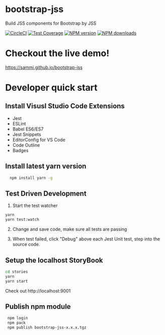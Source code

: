 bootstrap-jss
=============
Build JSS components for Bootstrap by JSS

[![CircleCI](https://circleci.com/gh/sammi/bootstrap-jss.svg?style=svg)](https://circleci.com/gh/sammi/bootstrap-jss)
[![Test Coverage](https://api.codeclimate.com/v1/badges/1135d152405baa4e466b/test_coverage)](https://codeclimate.com/github/sammi/bootstrap-jss/test_coverage)
<span class="badge-npmversion"><a href="https://npmjs.com/package/bootstrap-jss" title="View this project on NPM"><img src="https://img.shields.io/npm/v/bootstrap-jss.svg" alt="NPM version" /></a></span>
<span class="badge-npmdownloads"><a href="https://npmjs.com/package/bootstrap-jss" title="View this project on NPM"><img src="https://img.shields.io/npm/dm/bootstrap-jss.svg" alt="NPM downloads" /></a></span>

# Checkout the live demo!

https://sammi.github.io/bootstrap-jss

# Developer quick start
## Install Visusl Studio Code Extensions

* Jest
* ESLint
* Babel ES6/ES7
* Jest Snippets
* EditorConfig for VS Code
* Code Outline
* Badges

## Install latest yarn version
```bash
  npm install yarn -g
```

## Test Driven Development

1. Start the test watcher
```bash
yarn
yarn test:watch
```
2. Change and save code, make sure all tests are passing

3. When test failed, click "Debug" above each Jest Unit test, step into the source code.


## Setup the localhost StoryBook
 ```bash
 cd stories
 yarn
 yarn start
 ```
Check out http://localhost:9001

## Publish npm module
```bash
 npm login
 npm pack
 npm publish bootstrap-jss-x.x.x.tgz
```

